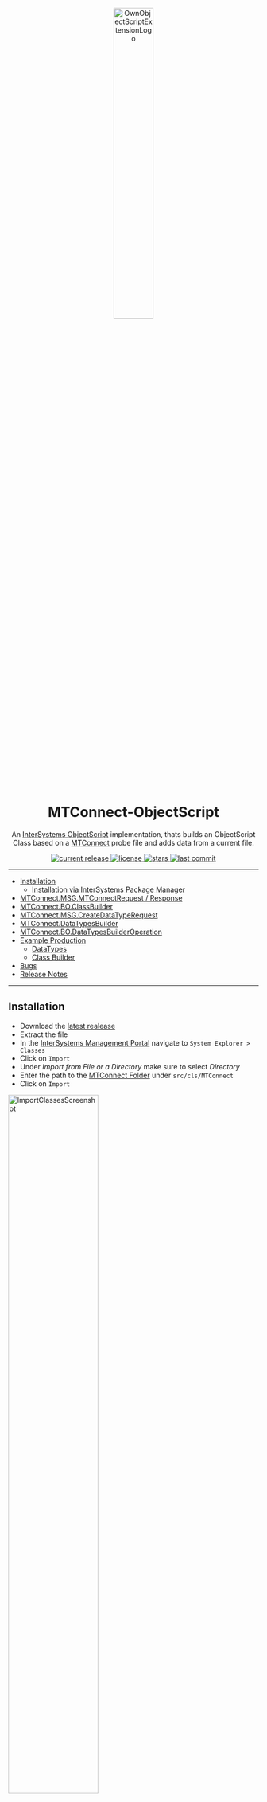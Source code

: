 <div align="center">
    <br />
    <img src="https://raw.githubusercontent.com/intersystems-dach/MTConnect-ObjectScript/master/resources/logo.png" alt="OwnObjectScriptExtensionLogo" width="40%"/>
    <h1>MTConnect-ObjectScript</h1>
    <p>
    An <a href="https://docs.intersystems.com/irislatest/csp/docbook/DocBook.UI.Page.cls?KEY=GCOS_INTRO">InterSystems ObjectScript</a> implementation, thats builds an ObjectScript Class based on a <a href="https://www.mtconnect.org/">MTConnect</a> probe file and adds data from a current file.
    </p>
</div>

<div align="center">
    <a href="https://github.com/intersystems-dach/MTConnect-ObjectScript/releases">
        <img src= "https://img.shields.io/github/v/release/intersystems-dach/MTConnect-ObjectScript?display_name=tag" alt="current release">
    </a>
    <a href="https://github.com/intersystems-dach/MTConnect-ObjectScript/blob/master/LICENSE">
        <img src="https://img.shields.io/github/license/intersystems-dach/MTConnect-ObjectScript" alt="license">
    </a>
    <a href="https://github.com/intersystems-dach/MTConnect-ObjectScript/stargazers">
        <img src="https://img.shields.io/github/stars/intersystems-dach/MTConnect-ObjectScript" alt="stars">
    </a>
    <a href="https://github.com/intersystems-dach/MTConnect-ObjectScript/commits/master">
        <img src="https://img.shields.io/github/last-commit/intersystems-dach/MTConnect-ObjectScript" alt="last commit">
    </a>
</div>

---

-   [Installation](https://github.com/intersystems-dach/MTConnect-ObjectScript#installation)
    -   [Installation via InterSystems Package Manager](#installation-via-intersystems-package-manager)
-   [MTConnect.MSG.MTConnectRequest / Response](https://github.com/intersystems-dach/MTConnect-ObjectScript#mtconnectmsgmtconnectrequest--response)
-   [MTConnect.BO.ClassBuilder](https://github.com/intersystems-dach/MTConnect-ObjectScript#mtconnectboclassbuilder)
-   [MTConnect.MSG.CreateDataTypeRequest](https://github.com/intersystems-dach/MTConnect-ObjectScript#mtconnectmsgcreatedatatyperequest)
-   [MTConnect.DataTypesBuilder](https://github.com/intersystems-dach/MTConnect-ObjectScript#mtconnectdatatypesbuilder)
-   [MTConnect.BO.DataTypesBuilderOperation](https://github.com/intersystems-dach/MTConnect-ObjectScript#mtconnectbodatatypesbuilderoperation)
-   [Example Production](https://github.com/intersystems-dach/MTConnect-ObjectScript#example-production)
    -   [DataTypes](https://github.com/intersystems-dach/MTConnect-ObjectScript#datatypes)
    -   [Class Builder](https://github.com/intersystems-dach/MTConnect-ObjectScript#class-builder)
-   [Bugs](https://github.com/intersystems-dach/MTConnect-ObjectScript#bugs)
-   [Release Notes](https://github.com/intersystems-dach/MTConnect-ObjectScript#release-notes)

---

## Installation

-   Download the [latest realease](https://github.com/intersystems-dach/MTConnect-ObjectScript/releases/latest)
-   Extract the file
-   In the [InterSystems Management Portal](https://docs.intersystems.com/irislatest/csp/docbook/DocBook.UI.Page.cls?KEY=GSA_USING_PORTAL) navigate to `System Explorer > Classes`
-   Click on `Import`
-   Under _Import from File or a Directory_ make sure to select _Directory_
-   Enter the path to the [MTConnect Folder](https://github.com/intersystems-dach/MTConnect-ObjectScript/tree/master/src/cls/MTConnect) under `src/cls/MTConnect`
-   Click on `Import`

<img src="https://raw.githubusercontent.com/intersystems-dach/MTConnect-ObjectScript/master/resources/ImportClassesScreenshot.png" title ="ImportClassesScreenshot" width = "60%"/>

### Installation via InterSystems Package Manager

-   Make sure you have the [InterSystems Package Manager](https://github.com/intersystems/ipm) installed.
-   Then run the following command in the InterSystems terminal:

```bash
zpm "install mtconnect-objectscript"
```

---

## [MTConnect.MSG.MTConnectRequest](https://github.com/intersystems-dach/MTConnect-ObjectScript/blob/master/src/cls/MTConnect/MSG/MTConnectRequest.cls) / [Response](https://github.com/intersystems-dach/MTConnect-ObjectScript/blob/master/src/cls/MTConnect/MSG/MTConnectResponse.cls)

-   `probe`: Holds the data from the probe file.
-   `probeFromFile`: When enabled the probe property contains an absolute path to the probe file. When disabled the probe property contains the probe file as a string.
-   `current`: Holds the data from the current file.
-   `currentToFile`: When enabled the current property contains an absolute path to the current file. When disabled the current property contains the current file as a string.
-   `recievedLine`(optional): Holds a received string. (Used for _cleardata_)
-   `className`(will be set): The complete class name of the generated class.

---

## [MTConnect.BO.ClassBuilder](https://github.com/intersystems-dach/MTConnect-ObjectScript/blob/master/src/cls/MTConnect/BO/ClassBuilder.cls)

A Business Operation, that builts an ObjectScript class based on a MTConnect probe file. After the class is successfully generated, the operation inserts data from a MTConnect current file.

### Request

[MTConnect.MSG.MTConnectRequest](https://github.com/intersystems-dach/MTConnect-ObjectScript/blob/master/src/cls/MTConnect/MSG/MTConnectRequest.cls)

### Response

[MTConnect.MSG.MTConnectResponse](https://github.com/intersystems-dach/MTConnect-ObjectScript/blob/master/src/cls/MTConnect/MSG/MTConnectResponse.cls)

### Settings

#### MTConnect

-   `PackageName`: The package where the class will be generated in.
-   `suffixClass`: A suffix for the class name.
-   `Kind`: _ID_ or _Name_. Sets from which attributes the class will be build.
-   `ClearData`: When enabled deletes all data, when a `***CL***` message is received.
-   `SuperClasses`: Define comma seperated superclasses for the class.

#### MTConnectDataTypes

-   `GenerateDataTypes`: When enabled the MTConnect Datatypes will be generated automatically.
-   `DataTypesPackage`: The package where the MTConnect datatypes exists or will be generated in.
-   `GenerateIsValid`: When enabled generates a IsValid Method for the datatypes
-   `GenerateNormalize`: When enabled generates a Normalize Method for the datatypes
-   `GenerateLogicalToDisplay`: When enabled generates a LogicalToDisplay Method for the datatypes
-   `GenerateDisplayToLogical`: When enabled generates a DisplayToLogical Method for the datatypes

#### LOG

-   `Log`: When enabled all changes will be written to a log file.
-   `LogFile`: An absolute path to the log file.

---

## [MTConnect.MSG.CreateDataTypeRequest](https://github.com/intersystems-dach/MTConnect-ObjectScript/blob/master/src/cls/MTConnect/MSG/CreateDataTypeRequest.cls)

-   `Name`: The name of the datatype.
-   `Unit`: The unit to display the datatype with.
-   `DataType`: The underlying ObjectScript type (Currently only works with _%String_, _%Integer_ and _%Double_).
-   `AllowedStringValues`: Comma separated list for the allowed values. If left empty all values will be allowed. (only used when `DataType` is _%String_)
-   `AllowedNumericMaxValue`: The maximum value that is allowed. If left empty all values will be allowed. (only used when `DataType` is _%Double_ or _%Integer_)
-   `AllowedNumericMinValue`: The minimum value that is allowed. If left empty all values will be allowed. (only used when `DataType` is _%Double_ or _%Integer_)

---

## [MTConnect.DataTypesBuilder](https://github.com/intersystems-dach/MTConnect-ObjectScript/blob/master/src/cls/MTConnect/DataTypesBuilder.cls)

Builds MTConnect Datatypes based on a [MTConnect.MSG.CreateDataTypeRequest](https://github.com/intersystems-dach/MTConnect-ObjectScript/blob/master/cls/MTConnect/MSG/CreateDataTypeRequest.cls).

### Execute Method

-   `pRequest`: The [MTConnect.MSG.CreateDataTypeRequest](https://github.com/intersystems-dach/MTConnect-ObjectScript/blob/master/src/cls/MTConnect/MSG/CreateDataTypeRequest.cls)
-   `pPackage`: The package name to store the datatypes (Default is _MTConnect.DataTypes_)
-   `pGenerateIsValid`: If enabled generates the _IsValid_ method for the datatype (enabled by default)
-   `pGenerateNormalize`: If enabled generates the _Normalize_ method for the datatype (enabled by default)
-   `pGenerateDisplayToLogical`: If enabled generates the _DisplayToLogical_ method for the datatype (enabled by default)
-   `pGenerateLogicalToDisplay`: If enabled generates the _LogicalToDisplay_ method for the datatype (enabled by default)

---

## [MTConnect.BO.DataTypesBuilderOperation](https://github.com/intersystems-dach/MTConnect-ObjectScript/blob/master/src/cls/MTConnect/BO/DataTypesBuilderOperation.cls)

A Business Operation to build MTConnect Datatypes based on a [MTConnect.MSG.CreateDataTypeRequest](https://github.com/intersystems-dach/MTConnect-ObjectScript/blob/master/src/cls/MTConnect/MSG/CreateDataTypeRequest.cls).

### Request

[MTConnect.MSG.CreateDataTypeRequest](https://github.com/intersystems-dach/MTConnect-ObjectScript/blob/master/src/cls/MTConnect/MSG/CreateDataTypeRequest.cls)

### Response

[Ens.StringResponse](https://docs.intersystems.com/irislatest/csp/documatic/%25CSP.Documatic.cls?LIBRARY=ENSLIB&CLASSNAME=Ens.StringResponse)

### Settings

#### DataType

-   `Package`: The package name to store the datatypes (Default is _MTConnect.DataTypes_)
-   `IsValid`: If enabled generates the _IsValid_ method for the datatype
-   `Normalize`: If enabled generates the _Normalize_ method for the datatype
-   `DisplayToLogical`: If enabled generates the _DisplayToLogical_ method for the datatype
-   `LogicalToDisplay`: If enabled generates the _LogicalToDisplay_ method for the datatype

> Tip: Hava a look at [MTConnect.DataTypes](https://github.com/intersystems-dach/MTConnect-ObjectScript/tree/master/src/cls/MTConnect/DataTypes) for some default MTConnect DataTypes.

---

## [Example Production](https://github.com/intersystems-dach/MTConnect-ObjectScript/tree/master/src/cls/MTConnect/ExampleProduction)

A simple [Production](https://github.com/intersystems-dach/MTConnect-ObjectScript/blob/master/src/cls/MTConnect/ExampleProduction/Production.cls) to show the usage of the [DataTypesBuilder Operation](https://github.com/intersystems-dach/MTConnect-ObjectScript/blob/master/src/cls/MTConnect/BO/DataTypesBuilderOperation.cls) and the [ClassBuilder Operation](https://github.com/intersystems-dach/MTConnect-ObjectScript/blob/master/src/cls/MTConnect/BO/ClassBuilder.cls).

How to open and start the Production:

-   In the InterSystems Management Portal navigate to `Interoperabilty > Configure > Production > Go`
-   Click on `Production Settings`
-   Navigate to `Actions > Open`
-   Choose `MTConnect > ExampleProduction > Production > Go`
-   Click on `Start`

### DataTypes

An example for how to use the [DataTypesBuilder Operation](https://github.com/intersystems-dach/MTConnect-ObjectScript/blob/master/src/cls/MTConnect/BO/DataTypesBuilderOperation.cls) to create MTConnect DataTypes.

-   From the _category_ dropdown menu choose `DataTypes`
-   Choose the `DataTypes Process`
-   Navigate to `Actions > Test`
-   From the _Request Type_ dropdown menu choose `Ens.StringRequest`
    -   Type in the `StringValue` field _String_ to generate a String MTConnect DataType
        **OR**
    -   Type in the `StringValue` field _Double_ to generate a Double MTConnect DataType
        **OR**
    -   Type in the `StringValue` field _Inetger_ to generate a Integer MTConnect DataType
-   Click on `Invoke Testing Service`
-   You can follow the _Visual Trace_ to see how the DataType was created
-   You will find the DataTypes under `MTConnect.ExampleProduction.DataTypes`

![resources/ExampleProductionDataTypesDemo](https://raw.githubusercontent.com/intersystems-dach/MTConnect-ObjectScript/master/resources/ExampleProductionDataTypesDemo.gif)

### Class Builder

An example for how to use the [ClassBuilder Operation](https://github.com/intersystems-dach/MTConnect-ObjectScript/blob/master/src/cls/MTConnect/BO/ClassBuilder.cls) to create MTConnect Class from a MTConnect [Probe](http://mtconnect.mazakcorp.com:5609/probe) and [Current](http://mtconnect.mazakcorp.com:5609/current) file.

-   From the _category_ dropdown menu choose `Class Builder`
-   Choose the `Class Builder Process`
-   Navigate to `Actions > Test`
-   From the _Request Type_ dropdown menu choose `Ens.Request`
-   Click on `Invoke Testing Service`
-   You can follow the _Visual Trace_ to see how the MTConnect Class was created
-   You will find the MTConnect Class under `MTConnect.ExampleProduction.BuiltClasses`
-   The Operation will also generate MTConnect DataTypes based on the files. You can find them under `MTConnect.ExampleProduction.DataTypes`

![resources/ExampleProductionClassBuilderDemo](https://raw.githubusercontent.com/intersystems-dach/MTConnect-ObjectScript/master/resources/ExampleProductionClassBuilderDemo.gif)

---

## Bugs

-   _no known bugs_

---
## DOCKER Support
### Prerequisites   
Make sure you have [git](https://git-scm.com/book/en/v2/Getting-Started-Installing-Git) and [Docker desktop](https://www.docker.com/products/docker-desktop) installed.    
### Installation    
Clone/git pull the repo into any local directory
```
$ git clone https://github.com/intersystems-dach/MTConnect-ObjectScript.git   
```
Open the terminal in this directory and run:
```
$ docker-compose build
```
Run IRIS container with your project:
```
$ docker-compose up -d
```
Test from docker console
```
$ docker-compose exec iris1 iris session iris
USER>
```
or using **WebTerminal**
```
http://localhost:42773/terminal/
```  

---

## [Release Notes](https://github.com/intersystems-dach/MTConnect-ObjectScript/blob/master/CHANGELOG.md)

### [v0.0.4](https://github.com/intersystems-dach/MTConnect-ObjectScript/tree/0.0.4)

---

View on [InterSystems Open Exchange](https://openexchange.intersystems.com/package/MTConnect-ObjectScript).

View the related article on [InterSystems Developer Community](https://community.intersystems.com/post/mtconnect-objectscript-implementation).

---

by [Jannis S.](https://github.com/jstegman-isc) & [Philipp B.](https://github.com/cophilot)

<!--powered by [InterSystems](https://www.intersystems.com/).

_This application is **not** supported by InterSystems Corporation._-->
